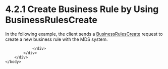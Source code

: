 <html dir="LTR" xmlns:mshelp="http://msdn.microsoft.com/mshelp" xmlns:ddue="http://ddue.schemas.microsoft.com/authoring/2003/5" xmlns:xlink="http://www.w3.org/1999/xlink" xmlns:tool="http://www.microsoft.com/tooltip">
    <head>
        <meta http-equiv="Content-Type" content="text/html; CHARSET=utf-8"></meta>
        <meta name="save" content="history"></meta>
        <title>4.2.1 Create Business Rule by Using BusinessRulesCreate</title>
        <xml>
            <mshelp:toctitle title="4.2.1 Create Business Rule by Using BusinessRulesCreate"></mshelp:toctitle>
            <mshelp:rltitle title="[MS-SSMDSWS-15]: Create Business Rule by Using BusinessRulesCreate"></mshelp:rltitle>
            <mshelp:keyword index="A" term="b25fddbb-ded4-41a1-9fef-0a83bebfda2a"></mshelp:keyword>
            <mshelp:attr name="DCSext.ContentType" value="open specification"></mshelp:attr>
            <mshelp:attr name="AssetID" value="b25fddbb-ded4-41a1-9fef-0a83bebfda2a"></mshelp:attr>
            <mshelp:attr name="TopicType" value="kbRef"></mshelp:attr>
            <mshelp:attr name="DCSext.Title" value="[MS-SSMDSWS-15]: Create Business Rule by Using BusinessRulesCreate" />
        </xml>
    </head>
    <body>
        <div id="header">
            <h1 class="heading">4.2.1 Create Business Rule by Using BusinessRulesCreate</h1>
        </div>
        <div id="mainSection">
            <div id="mainBody">
                <div id="allHistory" class="saveHistory"></div>
                <div id="sectionSection0" class="section" name="collapseableSection">
                    

<p>In the following example, the client sends a <a href="2f146644-4be3-4ea7-8362-42128f434e85.htm">BusinessRulesCreate</a>
request to create a new business rule with the MDS system.</p>


                </div>
            </div>
        </div>
    </body>
</html>
